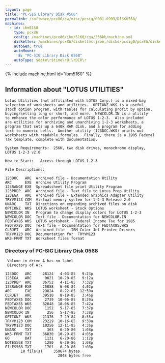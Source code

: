 ```yaml
---
layout: page
title: "PC-SIG Library Disk #568"
permalink: /software/pcx86/sw/misc/pcsig/0001-0999/DISK0568/
machines:
  - id: ibm5160
    type: pcx86
    config: /machines/pcx86/ibm/5160/cga/256kb/machine.xml
    diskettes: /machines/pcx86/diskettes.json,/disks/pcsig0/pcx86/diskettes.json
    autoGen: true
    autoMount:
      B: "PC-SIG Library Disk 0568"
    autoType: $date\r$time\rB:\rDIR\r
---
```


{% include machine.html id="ibm5160" %}

## Information about "LOTUS UTILITIES"

    Lotus Utilities (not affiliated with LOTUS Corp.) is a mixed-bag
    selection of worksheets and utilities.  OPTIONZ.WKS is a useful
    stock option program, with tables for calculating profit by option,
    buying/selling long or short, and more.  NEWCOLOR.IN is a utility
    to enhance the color performance of LOTUS 1-2-3.  Also included
    are utilities for archiving and unarchiving 1-2-3 worksheets, a
    program that sets up a 640k RAM disk, and a program for adding
    text to numeric cells.  Another utility (123DOC.WKS) prints out
    worksheets with readable formulas.  Finally, there is a 1985 Federal
    Tax template, complete with documentation.
    
    System Requirements:  256K, two disk drives, monochrome display,
    LOTUS 1-2-3 v2.0
    
    How to Start:   Access through LOTUS 1-2-3
    
    File Descriptions:
    
    123DOC   ARC  Archived file - Documentation Utility
    ARC      EXE  Archive Utility Program
    123RANGE EXE  Spreadssheet file print Utility Program
    123PREP  ARC  Archived file - Text file to Lotus Prep Utility
    123EGA   ARC  Archived file - Extended Graphics Adapter Utility
    TRYVM123 COM  Virtual memory system for 1-2-3 Release 2.0
    UNARC    TXT  Directions on expanding archived files on disk
    OPTIONZ  WKS  LOTUS worksheet - Stock Options
    NEWCOLOR IN   Program to change display colors for LOTUS 1-2-3
    NEWCOLOR DOC  Text file - Documentation for NEWCOLOR.IN
    FEDTAX85 WKS  LOTUS worksheet - Federal Income Tax for 1985
    FEDTAX85 DOC  Text file - Documentation for FEDTAX85.WKS
    CLRJET   ARC  Archived file - IBM Color Jet Printer Drivers
    TRYVM123 DOC  Documentation for  TRYVM123
    WKS-FRMT TXT  Worksheet files format

### Directory of PC-SIG Library Disk 0568

     Volume in drive A has no label
     Directory of A:\

    123DOC   ARC     28124   4-03-85   9:23p
    123EGA   ARC      9021  10-20-85   9:12a
    123PREP  ARC     36752   4-11-85   7:32p
    123RANGE EXE     25088   6-08-84   4:02p
    ARC      EXE     29824   8-22-85  12:50a
    CLRJET   ARC     39510   8-18-85   3:46p
    FEDTAX85 DOC      2739  10-06-85   8:20a
    FEDTAX85 WKS     82048  10-06-85   7:42a
    NEWCOLOR DOC      1152   5-17-85   7:37p
    NEWCOLOR IN        256   5-17-85   7:38p
    OPTIONZ  WKS     21376   7-29-84   8:55a
    TRYVM123 COM     23229  10-16-85   9:38a
    TRYVM123 DOC     10250  12-11-85   4:36p
    UNARC    TXT       363   6-20-86   1:08p
    WKS-FRMT TXT     36830  10-29-85   4:05p
    GO       BAT      1131   6-20-86   1:12p
    NOTES568 TXT      1280   6-20-86   1:08p
    FILES568 TXT      1701   6-20-86   1:08p
           18 file(s)     350674 bytes
                            2048 bytes free
